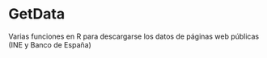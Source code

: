 # GetData
Varias funciones en R para descargarse los datos de páginas web públicas (INE y Banco de España)
